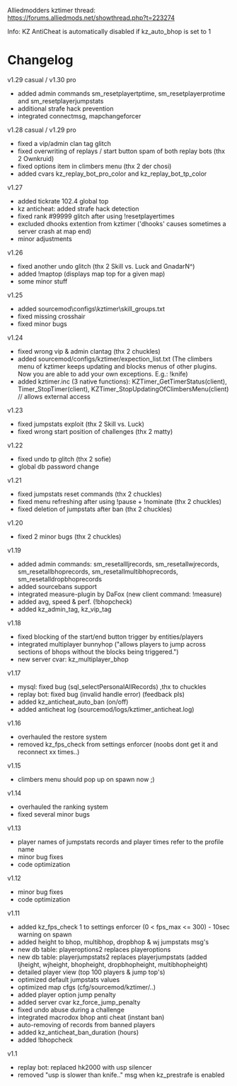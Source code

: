 Alliedmodders kztimer thread: https://forums.alliedmods.net/showthread.php?t=223274

Info: KZ AntiCheat is automatically disabled if kz_auto_bhop is set to 1

Changelog
=======

v1.29 casual / v1.30 pro
- added admin commands sm_resetplayertptime, sm_resetplayerprotime and sm_resetplayerjumpstats
- additional strafe hack prevention
- integrated connectmsg, mapchangeforcer

v1.28 casual / v1.29 pro
- fixed a vip/admin clan tag glitch
- fixed overwriting of replays / start button spam of both replay bots (thx 2 Ownkruid)
- fixed options item in climbers menu (thx 2 der chosi)
- added cvars kz_replay_bot_pro_color and kz_replay_bot_tp_color

v1.27
- added tickrate 102.4 global top
- kz anticheat: added strafe hack detection
- fixed rank #99999 glitch after using !resetplayertimes
- excluded dhooks extention from kztimer ('dhooks' causes sometimes a server crash at map end)
- minor adjustments

v1.26
- fixed another undo glitch (thx 2 Skill vs. Luck and GnadarN^)
- added !maptop (displays map top for a given map)
- some minor stuff

v1.25
- added sourcemod\configs\kztimer\skill_groups.txt
- fixed missing crosshair
- fixed minor bugs

v1.24
- fixed wrong vip & admin clantag (thx 2 chuckles)
- added sourcemod/configs/kztimer/expection_list.txt (The climbers menu of kztimer keeps updating and blocks menus of other plugins. Now you are able to add your own exceptions. E.g.: !knife)
- added kztimer.inc (3 native functions): KZTimer_GetTimerStatus(client), Timer_StopTimer(client), KZTimer_StopUpdatingOfClimbersMenu(client) // allows external access

v1.23
- fixed jumpstats exploit (thx 2 Skill vs. Luck)
- fixed wrong start position of challenges (thx 2 matty)

v1.22
- fixed undo tp glitch (thx 2 sofie)
- global db password change

v1.21
- fixed jumpstats reset commands (thx 2 chuckles)
- fixed menu refreshing after using !pause + !nominate (thx 2 chuckles)
- fixed deletion of jumpstats after ban (thx 2 chuckles)

v1.20
- fixed 2 minor bugs (thx 2 chuckles)

v1.19
- added admin commands: sm_resetallljrecords, sm_resetallwjrecords, sm_resetallbhoprecords, sm_resetallmultibhoprecords, sm_resetalldropbhoprecords
- added sourcebans support
- integrated measure-plugin by DaFox (new client command: !measure)
- added avg, speed & perf. (!bhopcheck)
- added kz_admin_tag, kz_vip_tag

v1.18
- fixed blocking of the start/end button trigger by entities/players
- integrated multiplayer bunnyhop ("allows players to jump across sections of bhops without the blocks being triggered.")
- new server cvar: kz_multiplayer_bhop

v1.17
- mysql: fixed bug (sql_selectPersonalAllRecords) ,thx to chuckles
- replay bot: fixed bug (invalid handle error) (feedback pls)
- added kz_anticheat_auto_ban (on/off)
- added anticheat log (sourcemod/logs/kztimer_anticheat.log)

v1.16
- overhauled the restore system
- removed kz_fps_check from settings enforcer (noobs dont get it and reconnect xx times..)

v1.15
- climbers menu should pop up on spawn now ;)

v1.14
- overhauled the ranking system
- fixed several minor bugs

v1.13
- player names of jumpstats records and player times refer to the profile name 
- minor bug fixes
- code optimization

v1.12
- minor bug fixes
- code optimization

v1.11
- added kz_fps_check 1 to settings enforcer (0 < fps_max <= 300) - 10sec warning on spawn
- added height to bhop, multibhop, dropbhop & wj jumpstats msg's
- new db table: playeroptions2 replaces playeroptions
- new db table: playerjumpstats2 replaces playerjumpstats (added ljheight, wjheight, bhopheight, dropbhopheight, multibhopheight)
- detailed player view (top 100 players & jump top's)
- optimized default jumpstats values
- optimized map cfgs (cfg/sourcemod/kztimer/..)
- added player option jump penalty
- added server cvar kz_force_jump_penalty
- fixed undo abuse during a challenge
- integrated macrodox bhop anti cheat (instant ban)
- auto-removing of records from banned players
- added kz_anticheat_ban_duration (hours)
- added !bhopcheck <name>

v1.1
- replay bot: replaced hk2000 with usp silencer
- removed "usp is slower than knife.." msg when kz_prestrafe is enabled

